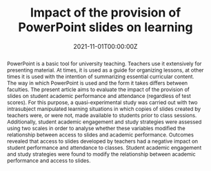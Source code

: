 ---
abstract: "PowerPoint is a basic tool for university teaching. Teachers use it extensively for presenting material. At times, it is used as a guide for organizing lessons, at other times it is used with the intention of summarizing essential curricular content. The way in which PowerPoint is used and the form it takes differs between faculties. The present article aims to evaluate the impact of the provision of slides on student academic performance and attendance (regardless of test scores). For this purpose, a quasi-experimental study was carried out with two intrasubject manipulated learning situations in which copies of slides created by teachers were, or were not, made available to students prior to class sessions. Additionally, student academic engagement and study strategies were assessed using two scales in order to analyse whether these variables modified the relationship between access to slides and academic performance. Outcomes revealed that access to slides developed by teachers had a negative impact on student performance and attendance to classes. Student academic engagement and study strategies were found to modify the relationship between academic performance and access to slides."
author_notes:
- 
- 
authors:
- admin
- García-Martínez I

date: "2021-11-01T00:00:00Z"
doi: "https://doi.org/10.1016/j.compedu.2021.104283"
featured: false
image:
  caption: '' 
  focal_point: ""
  preview_only: false
projects: [Research in the service of educational practice]
publication: '*Computers & Education, 173* (104283)'
publication_short: ""
publication_types:
- "2"
publishDate: "2021-01-01T00:00:00Z"
slides: example
summary: "Impact of the provision of PowerPoint slides on learning"
tags:
- PowerPoint
- Academic performance
- Evidence-based education

title: "Impact of the provision of PowerPoint slides on learning"
url_code: ""
url_dataset: ""
url_pdf: https://doi.org/10.1016/j.compedu.2021.104283
url_poster: ""
url_project: ""
url_slides: ""
url_source: ""
url_video: ""
---